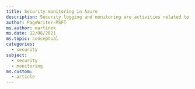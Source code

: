 ```yaml
---
title: Security monitoring in Azure
description: Security logging and monitoring are activities related to enabling, acquiring, and storing audit logs for Azure services.
author: PageWriter-MSFT
ms.author: martinek
ms.date: 12/08/2021
ms.topic: conceptual
categories:
  - security
subject:
  - security
  - monitoring
ms.custom:
  - article
---
```

